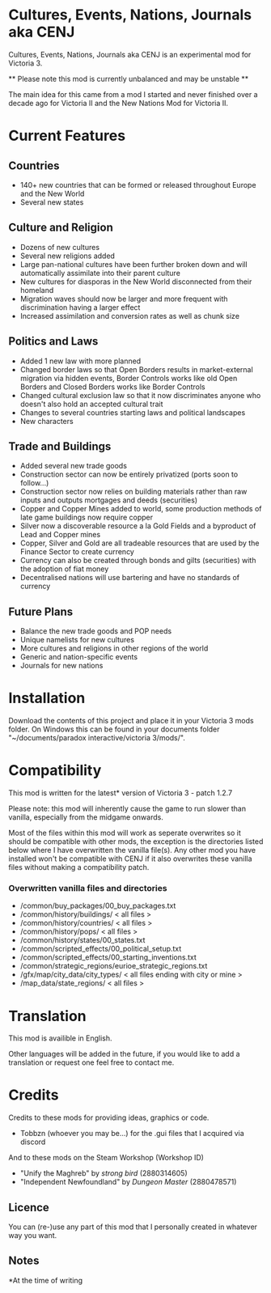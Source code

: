 # Cultures, Events, Nations, Journals aka CENJ

Cultures, Events, Nations, Journals aka CENJ is an experimental mod for Victoria 3.

** Please note this mod is currently unbalanced and may be unstable **

The main idea for this came from a mod I started and never finished over a decade ago for Victoria II and the New Nations Mod for Victoria II.

# Current Features

## Countries

- 140+ new countries that can be formed or released throughout Europe and the New World
- Several new states

## Culture and Religion

- Dozens of new cultures
- Several new religions added
- Large pan-national cultures have been further broken down and will automatically assimilate into their parent culture
- New cultures for diasporas in the New World disconnected from their homeland
- Migration waves should now be larger and more frequent with discrimination having a larger effect
- Increased assimilation and conversion rates as well as chunk size

## Politics and Laws

- Added 1 new law with more planned
- Changed border laws so that Open Borders results in market-external migration via hidden events, Border Controls works like old Open Borders and Closed Borders works like Border Controls
- Changed cultural exclusion law so that it now discriminates anyone who doesn't also hold an accepted cultural trait
- Changes to several countries starting laws and political landscapes
- New characters

## Trade and Buildings

- Added several new trade goods
- Construction sector can now be entirely privatized (ports soon to follow...)
- Construction sector now relies on building materials rather than raw inputs and outputs mortgages and deeds (securities)
- Copper and Copper Mines added to world, some production methods of late game buildings now require copper
- Silver now a discoverable resource a la Gold Fields and a byproduct of Lead and Copper mines
- Copper, Silver and Gold are all tradeable resources that are used by the Finance Sector to create currency
- Currency can also be created through bonds and gilts (securities) with the adoption of fiat money
- Decentralised nations will use bartering and have no standards of currency

## Future Plans

- Balance the new trade goods and POP needs
- Unique namelists for new cultures
- More cultures and religions in other regions of the world
- Generic and nation-specific events
- Journals for new nations

# Installation

Download the contents of this project and place it in your Victoria 3 mods folder. On Windows this can be found in your documents folder "~/documents/paradox interactive/victoria 3/mods/".

# Compatibility

This mod is written for the latest* version of Victoria 3 - patch 1.2.7

Please note: this mod will inherently cause the game to run slower than vanilla, especially from the midgame onwards.

Most of the files within this mod will work as seperate overwrites so it should be compatible with other mods, the exception is the directories listed below where I have overwritten the vanilla file(s). Any other mod you have installed won't be compatible with CENJ if it also overwrites these vanilla files without making a compatibility patch.

### Overwritten vanilla files and directories

- /common/buy_packages/00_buy_packages.txt
- /common/history/buildings/ < all files >
- /common/history/countries/ < all files >
- /common/history/pops/ < all files >
- /common/history/states/00_states.txt
- /common/scripted_effects/00_political_setup.txt
- /common/scripted_effects/00_starting_inventions.txt
- /common/strategic_regions/eurioe_strategic_regions.txt
- /gfx/map/city_data/city_types/ < all files ending with city or mine >
- /map_data/state_regions/ < all files >

# Translation

This mod is availible in English.

Other languages will be added in the future, if you would like to add a translation or request one feel free to contact me. 

# Credits

Credits to these mods for providing ideas, graphics or code.


- Tobbzn (whoever you may be...) for the .gui files that I acquired via discord

And to these mods on the Steam Workshop (Workshop ID)

- "Unify the Maghreb" by *strong bird* (2880314605)
- "Independent Newfoundland" by *Dungeon Master* (2880478571)

## Licence

You can (re-)use any part of this mod that I personally created in whatever way you want.

## Notes

*At the time of writing
